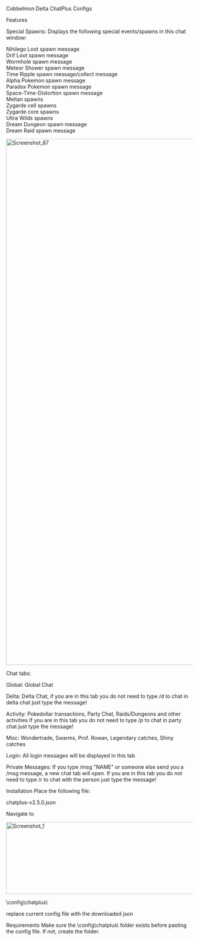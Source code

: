 Cobbelmon Delta ChatPlus Configs

Features

Special Spawns:
Displays the following special events/spawns in this chat window:

Nihilego Loot spawn message<br>
Drif Loot spawn message<br>
Wormhole spawn message<br>
Meteor Shower spawn message<br>
Time Ripple spawn message/collect message<br>
Alpha Pokemon spawn message<br>
Paradox Pokemon spawn message<br>
Space-Time-Distortion spawn message<br>
Meltan spawns<br>
Zygarde cell spawns<br>
Zygarde core spawns<br>
Ultra Wilds spawns<br>
Dream Dungeon spawn message<br>
Dream Raid spawn message<br>

<img width="2535" height="1427" alt="Screenshot_87" src="https://github.com/user-attachments/assets/bf1a96cc-4f1b-4984-95a4-a48a851be1ae" />

Chat tabs:

Global:
Global Chat

Delta:
Delta Chat, if you are in this tab you do not need to type /d to chat in delta chat just type the message!

Activity:
Pokedollar transactions, Party Chat, Raids/Dungeons and other activities
If you are in this tab you do not need to type /p to chat in party chat just type the message!

Misc:
Wondertrade, Swarms, Prof. Rowan, Legendary catches, Shiny catches

Login:
All login messages will be displayed in this tab

Private Messages:
If you type /msg "NAME" or someone else send you a /msg message, a new chat tab will open.
If you are in this tab you do not need to type /r to chat with the person just type the message!

Installation
Place the following file:

chatplus-v2.5.0.json

Navigate to

<img width="2150" height="195" alt="Screenshot_1" src="https://github.com/user-attachments/assets/a0c5e26c-4814-4d2f-ad85-964ca0eac3b2" />

\config\chatplus\

replace current config file with the downloaded json

Requirements
Make sure the \config\chatplus\ folder exists before pasting the config file. If not, create the folder.
